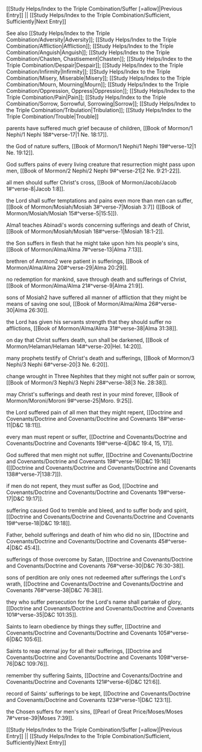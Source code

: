 [[Study Helps/Index to the Triple Combination/Suffer [=allow]|Previous Entry]]  ||  [[Study Helps/Index to the Triple Combination/Sufficient, Sufficiently|Next Entry]]

 See also [[Study Helps/Index to the Triple Combination/Adversity|Adversity]]; [[Study Helps/Index to the Triple Combination/Affliction|Affliction]]; [[Study Helps/Index to the Triple Combination/Anguish|Anguish]]; [[Study Helps/Index to the Triple Combination/Chasten, Chastisement|Chasten]]; [[Study Helps/Index to the Triple Combination/Despair|Despair]]; [[Study Helps/Index to the Triple Combination/Infirmity|Infirmity]]; [[Study Helps/Index to the Triple Combination/Misery, Miserable|Misery]]; [[Study Helps/Index to the Triple Combination/Mourn, Mourning|Mourn]]; [[Study Helps/Index to the Triple Combination/Oppression, Oppress|Oppression]]; [[Study Helps/Index to the Triple Combination/Pain|Pain]]; [[Study Helps/Index to the Triple Combination/Sorrow, Sorrowful, Sorrowing|Sorrow]]; [[Study Helps/Index to the Triple Combination/Tribulation|Tribulation]]; [[Study Helps/Index to the Triple Combination/Trouble|Trouble]]

 parents have suffered much grief because of children, [[Book of Mormon/1 Nephi/1 Nephi 18#^verse-17|1 Ne. 18:17]].

 the God of nature suffers, [[Book of Mormon/1 Nephi/1 Nephi 19#^verse-12|1 Ne. 19:12]].

 God suffers pains of every living creature that resurrection might pass upon men, [[Book of Mormon/2 Nephi/2 Nephi 9#^verse-21|2 Ne. 9:21-22]].

 all men should suffer Christ's cross, [[Book of Mormon/Jacob/Jacob 1#^verse-8|Jacob 1:8]].

 the Lord shall suffer temptations and pains even more than men can suffer, [[Book of Mormon/Mosiah/Mosiah 3#^verse-7|Mosiah 3:7]] ([[Book of Mormon/Mosiah/Mosiah 15#^verse-5|15:5]]).

 Alma1 teaches Abinadi's words concerning sufferings and death of Christ, [[Book of Mormon/Mosiah/Mosiah 18#^verse-1|Mosiah 18:1-2]].

 the Son suffers in flesh that he might take upon him his people's sins, [[Book of Mormon/Alma/Alma 7#^verse-13|Alma 7:13]].

 brethren of Ammon2 were patient in sufferings, [[Book of Mormon/Alma/Alma 20#^verse-29|Alma 20:29]].

 no redemption for mankind, save through death and sufferings of Christ, [[Book of Mormon/Alma/Alma 21#^verse-9|Alma 21:9]].

 sons of Mosiah2 have suffered all manner of affliction that they might be means of saving one soul, [[Book of Mormon/Alma/Alma 26#^verse-30|Alma 26:30]].

 the Lord has given his servants strength that they should suffer no afflictions, [[Book of Mormon/Alma/Alma 31#^verse-38|Alma 31:38]].

 on day that Christ suffers death, sun shall be darkened, [[Book of Mormon/Helaman/Helaman 14#^verse-20|Hel. 14:20]].

 many prophets testify of Christ's death and sufferings, [[Book of Mormon/3 Nephi/3 Nephi 6#^verse-20|3 Ne. 6:20]].

 change wrought in Three Nephites that they might not suffer pain or sorrow, [[Book of Mormon/3 Nephi/3 Nephi 28#^verse-38|3 Ne. 28:38]].

 may Christ's sufferings and death rest in your mind forever, [[Book of Mormon/Moroni/Moroni 9#^verse-25|Moro. 9:25]].

 the Lord suffered pain of all men that they might repent, [[Doctrine and Covenants/Doctrine and Covenants/Doctrine and Covenants 18#^verse-11|D&C 18:11]].

 every man must repent or suffer, [[Doctrine and Covenants/Doctrine and Covenants/Doctrine and Covenants 19#^verse-4|D&C 19:4, 15, 17]].

 God suffered that men might not suffer, [[Doctrine and Covenants/Doctrine and Covenants/Doctrine and Covenants 19#^verse-16|D&C 19:16]] ([[Doctrine and Covenants/Doctrine and Covenants/Doctrine and Covenants 138#^verse-7|138:7]]).

 if men do not repent, they must suffer as God, [[Doctrine and Covenants/Doctrine and Covenants/Doctrine and Covenants 19#^verse-17|D&C 19:17]].

 suffering caused God to tremble and bleed, and to suffer body and spirit, [[Doctrine and Covenants/Doctrine and Covenants/Doctrine and Covenants 19#^verse-18|D&C 19:18]].

 Father, behold sufferings and death of him who did no sin, [[Doctrine and Covenants/Doctrine and Covenants/Doctrine and Covenants 45#^verse-4|D&C 45:4]].

 sufferings of those overcome by Satan, [[Doctrine and Covenants/Doctrine and Covenants/Doctrine and Covenants 76#^verse-30|D&C 76:30-38]].

 sons of perdition are only ones not redeemed after sufferings the Lord's wrath, [[Doctrine and Covenants/Doctrine and Covenants/Doctrine and Covenants 76#^verse-38|D&C 76:38]].

 they who suffer persecution for the Lord's name shall partake of glory, [[Doctrine and Covenants/Doctrine and Covenants/Doctrine and Covenants 101#^verse-35|D&C 101:35]].

 Saints to learn obedience by things they suffer, [[Doctrine and Covenants/Doctrine and Covenants/Doctrine and Covenants 105#^verse-6|D&C 105:6]].

 Saints to reap eternal joy for all their sufferings, [[Doctrine and Covenants/Doctrine and Covenants/Doctrine and Covenants 109#^verse-76|D&C 109:76]].

 remember thy suffering Saints, [[Doctrine and Covenants/Doctrine and Covenants/Doctrine and Covenants 121#^verse-6|D&C 121:6]].

 record of Saints' sufferings to be kept, [[Doctrine and Covenants/Doctrine and Covenants/Doctrine and Covenants 123#^verse-1|D&C 123:1]].

 the Chosen suffers for men's sins, [[Pearl of Great Price/Moses/Moses 7#^verse-39|Moses 7:39]].

[[Study Helps/Index to the Triple Combination/Suffer [=allow]|Previous Entry]]  ||  [[Study Helps/Index to the Triple Combination/Sufficient, Sufficiently|Next Entry]]
